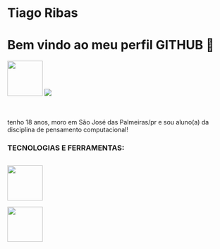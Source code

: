 <div display="inline-block">

<h1 align="letf"> Tiago Ribas </h1>
<h1 align="letf"> Bem vindo ao meu perfil GITHUB 🌴 </h1>
<img src="https://cdn.jsdelivr.net/gh/devicons/devicon/icons/facebook/facebook-plain.svg" width="80px" />
<img src="https://cdn.jsdelivr.net/gh/devicons/devicon/icons/twitter/twitter-original.svg" />
</div>

</br>
</br>

tenho 18 anos, moro em São José das Palmeiras/pr e sou aluno(a) da disciplina de pensamento computacional!

### TECNOLOGIAS E FERRAMENTAS:
<code> <img src="https://cdn.jsdelivr.net/gh/devicons/devicon/icons/adonisjs/adonisjs-original.svg" width="80px"/> </code>
<code> <img src="https://cdn.jsdelivr.net/gh/devicons/devicon/icons/adonisjs/adonisjs-original.svg" width="80px"/> </code>
          
